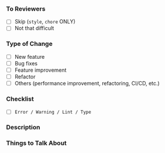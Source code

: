 ### To Reviewers
- [ ] Skip (`style`, `chore` ONLY)
- [ ] Not that difficult

### Type of Change
- [ ] New feature
- [ ] Bug fixes
- [ ] Feature improvement
- [ ] Refactor
- [ ] Others (performance improvement, refactoring, CI/CD, etc.)

### Checklist
- [ ] `Error / Warning / Lint / Type`

### Description


### Things to Talk About
